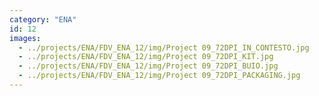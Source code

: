 ```yaml
---
category: "ENA"
id: 12
images:
  - ../projects/ENA/FDV_ENA_12/img/Project 09_72DPI_IN_CONTESTO.jpg
  - ../projects/ENA/FDV_ENA_12/img/Project 09_72DPI_KIT.jpg
  - ../projects/ENA/FDV_ENA_12/img/Project 09_72DPI_BUIO.jpg
  - ../projects/ENA/FDV_ENA_12/img/Project 09_72DPI_PACKAGING.jpg
---
```

